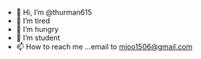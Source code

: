 - 👋 Hi, I’m @thurman615
- 👀 I’m tired
- 🌱 I’m hungry
- 💞️ I’m student
- 📫 How to reach me ...email to mjoo1506@gmail.com

<!---
thurman615/thurman615 is a ✨ special ✨ repository because its `README.md` (this file) appears on your GitHub profile.
You can click the Preview link to take a look at your changes.
--->
